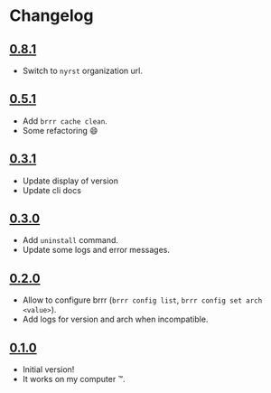 # Changelog

## [0.8.1](https://github.com/SiegfriedEhret/brrr/releases/tag/v0.8.1)

- Switch to `nyrst` organization url.

## [0.5.1](https://github.com/SiegfriedEhret/brrr/releases/tag/v0.5.1)

- Add `brrr cache clean`.
- Some refactoring :smile:

## [0.3.1](https://github.com/SiegfriedEhret/brrr/releases/tag/v0.3.1)

- Update display of version
- Update cli docs

## [0.3.0](https://github.com/SiegfriedEhret/brrr/releases/tag/v0.3.0)

- Add `uninstall` command.
- Update some logs and error messages.

## [0.2.0](https://github.com/SiegfriedEhret/brrr/releases/tag/v0.2.0)

- Allow to configure brrr (`brrr config list`, `brrr config set arch <value>`).
- Add logs for version and arch when incompatible.

## [0.1.0](https://github.com/SiegfriedEhret/brrr/releases/tag/v0.1.0)

- Initial version!
- It works on my computer :tm:.